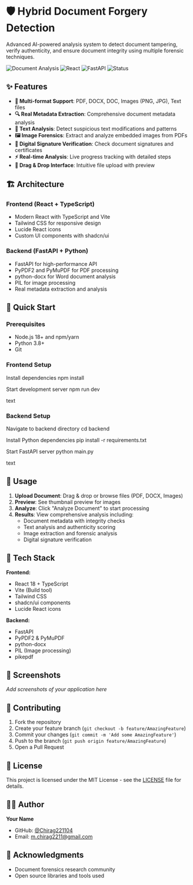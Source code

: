 # 🛡️ Hybrid Document Forgery Detection

Advanced AI-powered analysis system to detect document tampering, verify authenticity, and ensure document integrity using multiple forensic techniques.

![Document Analysis](https://img.shields.io/badge/Analysis-Document%20Forensics-blue)
![React](https://img.shields.io/badge/Frontend-React%20+%20TypeScript-61dafb)
![FastAPI](https://img.shields.io/badge/Backend-FastAPI%20+%20Python-009688)
![Status](https://img.shields.io/badge/Status-Active%20Development-green)

## ✨ Features

- **📄 Multi-format Support**: PDF, DOCX, DOC, Images (PNG, JPG), Text files
- **🔍 Real Metadata Extraction**: Comprehensive document metadata analysis
- **📝 Text Analysis**: Detect suspicious text modifications and patterns
- **🖼️ Image Forensics**: Extract and analyze embedded images from PDFs
- **🔐 Digital Signature Verification**: Check document signatures and certificates
- **⚡ Real-time Analysis**: Live progress tracking with detailed steps
- **🎯 Drag & Drop Interface**: Intuitive file upload with preview

## 🏗️ Architecture

### Frontend (React + TypeScript)
- Modern React with TypeScript and Vite
- Tailwind CSS for responsive design
- Lucide React icons
- Custom UI components with shadcn/ui

### Backend (FastAPI + Python)
- FastAPI for high-performance API
- PyPDF2 and PyMuPDF for PDF processing
- python-docx for Word document analysis
- PIL for image processing
- Real metadata extraction and analysis

## 🚀 Quick Start

### Prerequisites
- Node.js 18+ and npm/yarn
- Python 3.8+
- Git

### Frontend Setup
Install dependencies
npm install

Start development server
npm run dev

text

### Backend Setup
Navigate to backend directory
cd backend

Install Python dependencies
pip install -r requirements.txt

Start FastAPI server
python main.py

text

## 📱 Usage

1. **Upload Document**: Drag & drop or browse files (PDF, DOCX, Images)
2. **Preview**: See thumbnail preview for images
3. **Analyze**: Click "Analyze Document" to start processing
4. **Results**: View comprehensive analysis including:
   - Document metadata with integrity checks
   - Text analysis and authenticity scoring
   - Image extraction and forensic analysis
   - Digital signature verification

## 🔧 Tech Stack

**Frontend:**
- React 18 + TypeScript
- Vite (Build tool)
- Tailwind CSS
- shadcn/ui components
- Lucide React icons

**Backend:**
- FastAPI
- PyPDF2 & PyMuPDF
- python-docx
- PIL (Image processing)
- pikepdf

## 📸 Screenshots

*Add screenshots of your application here*

## 🤝 Contributing

1. Fork the repository
2. Create your feature branch (`git checkout -b feature/AmazingFeature`)
3. Commit your changes (`git commit -m 'Add some AmazingFeature'`)
4. Push to the branch (`git push origin feature/AmazingFeature`)
5. Open a Pull Request

## 📄 License

This project is licensed under the MIT License - see the [LICENSE](LICENSE) file for details.

## 👨‍💻 Author

**Your Name**
- GitHub: [@Chirag221104](https://github.com/Chirag221104)
- Email: m.chirag2211@gmail.com

## 🙏 Acknowledgments

- Document forensics research community
- Open source libraries and tools used